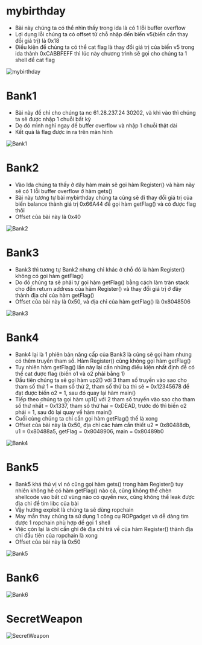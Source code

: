 # mybirthday
* Bài này chúng ta có thể nhìn thấy trong ida là có 1 lỗi buffer overflow
* Lợi dụng lỗi chúng ta có offset từ chỗ nhập đến biến v5(biến cần thay đổi giá trị) là 0x18
* Điều kiện để chúng ta có thể cat flag là thay đổi giá trị của biến v5 trong ida thành 0xCABBFEFF thì lúc này chương trình sẽ gọi cho chúng ta 1 shell để cat flag

![mybirthday](https://user-images.githubusercontent.com/51597903/119294483-c0b63580-bc7e-11eb-99a3-6cae9c997a05.png)


# Bank1
* Bài này đề chỉ cho chúng ta nc 61.28.237.24 30202, và khi vào thì chúng ta sẽ được nhập 1 chuỗi bất kỳ
* Do đó mình nghĩ ngay đế buffer overflow và nhập 1 chuỗi thật dài
* Kết quả là flag được in ra trên màn hình

![Bank1](https://user-images.githubusercontent.com/51597903/119293394-88155c80-bc7c-11eb-8da2-1b246954a470.png)


# Bank2
* Vào Ida chúng ta thấy ở đây hàm main sẽ gọi hàm Register() và hàm này sẽ có 1 lỗi buffer overflow ở hàm gets()
* Bài này tương tự bài mybirthday chúng ta cũng sẽ đi thay đổi giá trị của biến balance thành giá trị 0x66A44 để gọi hàm getFlag() và có được flag thôi
* Offset của bài này là 0x40

![Bank2](https://user-images.githubusercontent.com/51597903/119294825-8e590800-bc7f-11eb-8512-34d0c9376808.png)


# Bank3
* Bank3 thì tương tự Bank2 nhưng chỉ khác ở chỗ đó là hàm Register() không có gọi hàm getFlag()
* Do đó chúng ta sẽ phải tự gọi hàm getFlag() bằng cách làm tràn stack cho đến return address của hàm Register() và thay đổi giá trị ở đây thành địa chỉ của hàm getFlag()
* Offset của bài này là 0x50, và địa chỉ của hàm getFlag() là 0x8048506

![Bank3](https://user-images.githubusercontent.com/51597903/119294901-bb0d1f80-bc7f-11eb-884e-159d3cf20e8b.png)


# Bank4
* Bank4 lại là 1 phiên bản nâng cấp của Bank3 là cũng sẽ gọi hàm nhưng có thêm truyền tham số. Hàm Register() cũng không gọi hàm getFlag()
* Tuy nhiên hàm getFlag() lần này lại cần những điều kiện nhất định để có thể cat được flag (biến o1 và o2 phải bằng 1)
* Đầu tiên chúng ta sẽ gọi hàm up2() với 3 tham số truyền vào sao cho tham số thứ 1 = tham số thứ 2, tham số thứ ba thì sẽ = 0x12345678 để đạt được biến o2 = 1, sau đó quay lại hàm main()
* Tiếp theo chúng ta gọi hàm up1() với 2 tham số truyền vào sao cho tham số thứ nhất = 0x1337, tham số thứ hai = 0xDEAD, trước đó thì biến o2  phải = 1, sau đó lại quay về hàm main()
* Cuối cùng chúng ta chỉ cần gọi hàm getFlag() thế là xong 
* Offset của bài này là 0x50, địa chỉ các hàm cần thiết u2 = 0x80488db, u1 = 0x80488a5, getFlag = 0x8048906, main = 0x80489b0

![Bank4](https://user-images.githubusercontent.com/51597903/119295001-f4458f80-bc7f-11eb-9b82-de8fd9c7b85d.png)


# Bank5
* Bank5 khá thú vị vì nó cũng gọi hàm gets() trong hàm Register() tuy nhiên không hề có hàm getFlag() nào cả, cũng không thể chèn shellcode vào bất cứ vùng nào có quyền rwx, cũng không thể leak được địa chỉ để tìm libc của bài
* Vậy hướng exploit là chúng ta sẽ dùng ropchain
* May mắn thay chúng ta sử dụng 1 công cụ ROPgadget và dễ dàng tìm được 1 ropchain phù hợp để gọi 1 shell
* Việc còn lại là chỉ cần ghi đè địa chỉ trả về của hàm Register() thành địa chỉ đầu tiên của ropchain là xong
* Offset của bài này là 0x50

![Bank5](https://user-images.githubusercontent.com/51597903/119295078-1fc87a00-bc80-11eb-9afb-5bc3e7fae98c.png)


# Bank6
![Bank6](https://user-images.githubusercontent.com/51597903/119295153-51d9dc00-bc80-11eb-94e2-e0dcd8a05686.png)


# SecretWeapon

![SecretWeapon](https://user-images.githubusercontent.com/51597903/119295368-da587c80-bc80-11eb-8d3f-613ab75e292d.png)